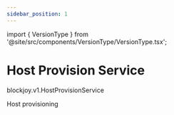 ```yaml
---
sidebar_position: 1
---
```


import { VersionType } from '@site/src/components/VersionType/VersionType.tsx';

# Host Provision Service

<VersionType>blockjoy.v1.HostProvisionService </VersionType>

Host provisioning
